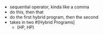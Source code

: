- sequential operator, kinda like a comma
- do this, then that
- do the first hybrid program, then the second
- takes in two #[Hybrid Programs]
	- (HP, HP)
